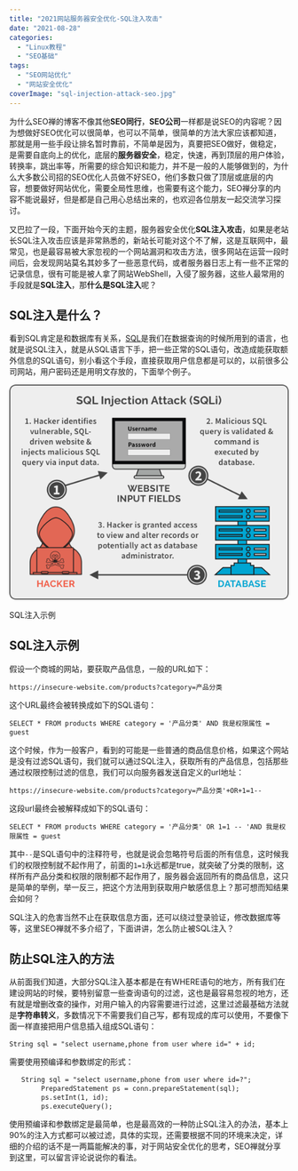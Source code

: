 ```yaml
---
title: "2021网站服务器安全优化-SQL注入攻击"
date: "2021-08-28"
categories: 
  - "Linux教程"
  - "SEO基础"
tags: 
  - "SEO网站优化"
  - "网站安全优化"
coverImage: "sql-injection-attack-seo.jpg"
---
```


为什么SEO禅的博客不像其他**SEO同行**，**SEO公司**一样都是说SEO的内容呢？因为想做好SEO优化可以很简单，也可以不简单，很简单的方法大家应该都知道，那就是用一些手段让排名暂时靠前，不简单是因为，真要把SEO做好，做稳定，是需要自底向上的优化，底层的**服务器安全**，稳定，快速，再到顶层的用户体验，转换率，跳出率等，所需要的综合知识和能力，并不是一般的人能够做到的，为什么大多数公司招的SEO优化人员做不好SEO，他们多数只做了顶层或底层的内容，想要做好网站优化，需要全局性思维，也需要有这个能力，SEO禅分享的内容不能说最好，但是都是自己用心总结出来的，也欢迎各位朋友一起交流学习探讨。

又巴拉了一段，下面开始今天的主题，服务器安全优化**SQL注入攻击**，如果是老站长SQL注入攻击应该是非常熟悉的，新站长可能对这个不了解，这是互联网中，最常见，也是最容易被大家忽视的一个网站漏洞和攻击方法，很多网站在运营一段时间后，会发现网站莫名其妙多了一些恶意代码，或者服务器日志上有一些不正常的记录信息，很有可能是被人拿了网站WebShell，入侵了服务器，这些人最常用的手段就是**SQL注入**，那**什么是SQL注入**呢？

## SQL注入是什么？

看到SQL肯定是和数据库有关系，[SQL](https://www.google.com/url?sa=t&rct=j&q=&esrc=s&source=web&cd=&cad=rja&uact=8&ved=2ahUKEwjf44fl4LTyAhWjMVkFHVPcBkYQFnoECAQQAQ&url=https%3A%2F%2Fwww.w3schools.com%2Fsql%2F&usg=AOvVaw24mWvVbYVpPbWdQxsg7WD_)是我们在数据查询的时候所用到的语言，也就是说SQL注入，就是从SQL语言下手，把一些正常的SQL语句，改造成能获取额外信息的SQL语句，别小看这个手段，直接获取用户信息都是可以的，以前很多公司网站，用户密码还是用明文存放的，下面举个例子。

![web-security-SQL-injection-attack-example](images/SQL-injection-attack-example.png)

SQL注入示例

## SQL注入示例

假设一个商城的网站，要获取产品信息，一般的URL如下：

```
https://insecure-website.com/products?category=产品分类
```

这个URL最终会被转换成如下的SQL语句：

```
SELECT * FROM products WHERE category = '产品分类' AND 我是权限属性 = guest
```

这个时候，作为一般客户，看到的可能是一些普通的商品信息价格，如果这个网站是没有过滤SQL语句，我们就可以通过SQL注入，获取所有的产品信息，包括那些通过权限控制过滤的信息，我们可以向服务器发送自定义的url地址：

```
https://insecure-website.com/products?category=产品分类'+OR+1=1--
```

这段url最终会被解释成如下的SQL语句：

```
SELECT * FROM products WHERE category = '产品分类' OR 1=1 -- 'AND 我是权限属性 = guest
```

其中`--`是SQL语句中的注释符号，也就是说会忽略符号后面的所有信息，这时候我们的权限控制就不起作用了，前面的`1=1`永远都是true，就突破了分类的限制，这样所有产品分类和权限的限制都不起作用了，服务器会返回所有的商品信息，这只是简单的举例，举一反三，把这个方法用到获取用户敏感信息上？那可想而知结果会如何？

SQL注入的危害当然不止在获取信息方面，还可以绕过登录验证，修改数据库等等，这里SEO禅就不多介绍了，下面讲讲，怎么防止被SQL注入？

## 防止SQL注入的方法

从前面我们知道，大部分SQL注入基本都是在有WHERE语句的地方，所有我们在建设网站的时候，要特别留意一些查询语句的过滤，这也是最容易忽视的地方，还有就是增删改查的操作，对用户输入的内容需要进行过滤，这里过滤最基础方法就是**字符串转义**，多数情况下不需要我们自己写，都有现成的库可以使用，不要像下面一样直接把用户信息插入组成SQL语句：

```
String sql = "select username,phone from user where id=" + id;
```

需要使用预编译和参数绑定的形式：

```
   String sql = "select username,phone from user where id=?";
        PreparedStatement ps = conn.prepareStatement(sql);
        ps.setInt(1, id);
        ps.executeQuery();
```

使用预编译和参数绑定是最简单，也是最高效的一种防止SQL注入的办法，基本上90%的注入方式都可以被过滤，具体的实现，还需要根据不同的环境来决定，详细的介绍的话不是一两篇能解决的事，对于网站安全优化的思考，SEO禅就分享到这里，可以留言评论说说你的看法。
